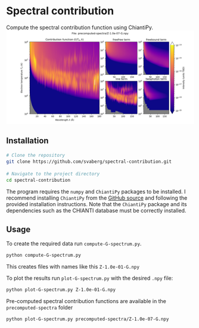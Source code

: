 # Spectral contribution
Compute the spectral contribution function using ChiantiPy.
![Precomputed Spectrum](plot-components-Z-1.0e-07-G.npy.png)

## Installation

```bash
# Clone the repository
git clone https://github.com/svaberg/spectral-contribution.git

# Navigate to the project directory
cd spectral-contribution
```
The program requires the `numpy` and `ChiantiPy` packages to be installed. I recommend installing `ChiantiPy` from the [GitHub source](https://github.com/chianti-atomic/ChiantiPy) and following the provided installation instructions. Note that the `ChiantiPy` package and its dependencies such as the CHIANTI database must be correctly installed.

## Usage
To create the required data run `compute-G-spectrum.py`.
```bash
python compute-G-spectrum.py 
```
This creates files with names like this `Z-1.0e-01-G.npy` 

To plot the results run `plot-G-spectrum.py` with the desired `.npy` file:
```bash
python plot-G-spectrum.py Z-1.0e-01-G.npy
```

Pre-computed spectral contribution functions are available in the `precomputed-spectra` folder
```bash
python plot-G-spectrum.py precomputed-spectra/Z-1.0e-07-G.npy
```

